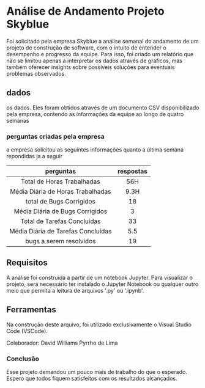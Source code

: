 
# Análise de Andamento Projeto Skyblue
Foi solicitado pela empresa Skyblue a análise semanal do andamento de um projeto de construção de software, com o intuito de entender o desempenho e progresso da equipe. Para isso, foi criado um relatório que não se limitou apenas a interpretar os dados através de gráficos, mas também oferecer insights sobre possíveis soluções para eventuais problemas observados.

## dados 

os dados. Eles foram obtidos através de um documento CSV disponibilizado pela empresa, contendo as informações da equipe ao longo de quatro semanas


### perguntas criadas pela empresa

a empresa solicitou as seguintes informações quanto a última semana repondidas ja a seguir

|perguntas|respostas|
|:-:|:-:|
|Total de Horas Trabalhadas|56H
Média Diária de Horas Trabalhadas|9.3H
total de Bugs Corrigidos|18
Média Diária de Bugs Corrigidos|3
Total de Tarefas Concluídas|33
Média Diária de Tarefas Concluídas|5.5
bugs a serem resolvidos|19



## Requisitos

A análise foi construída a partir de um notebook Jupyter. Para visualizar o projeto, será necessário ter instalado o Jupyter Notebook ou qualquer outro meio que permita a leitura de arquivos '.py' ou '.ipynb'.

## Ferramentas
Na construção deste arquivo, foi utilizado exclusivamente o Visual Studio Code (VSCode).

Colaborador: David Williams Pyrrho de Lima

### Conclusão
Esse projeto demandou um pouco mais de trabalho do que o esperado. Espero que todos fiquem satisfeitos com os resultados alcançados.
